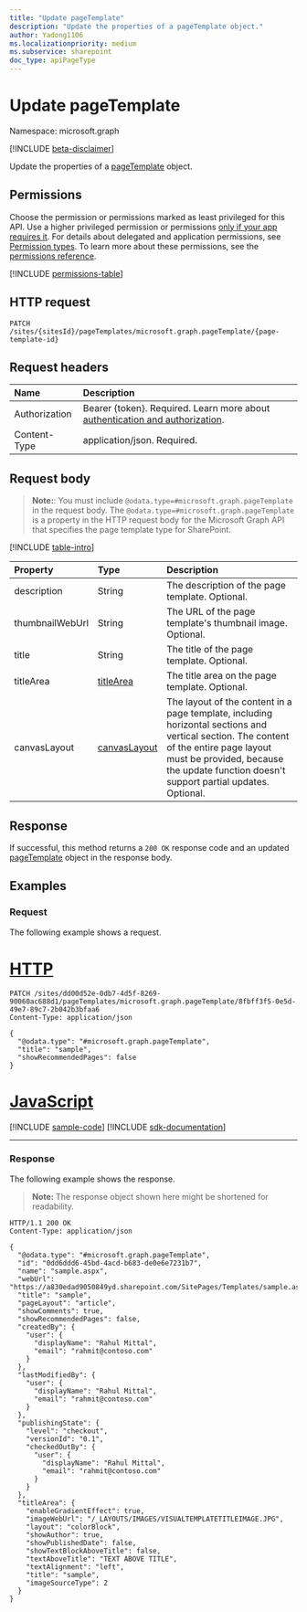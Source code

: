 ```yaml
---
title: "Update pageTemplate"
description: "Update the properties of a pageTemplate object."
author: Yadong1106
ms.localizationpriority: medium
ms.subservice: sharepoint
doc_type: apiPageType
---
```


# Update pageTemplate

Namespace: microsoft.graph

[!INCLUDE [beta-disclaimer](../../includes/beta-disclaimer.md)]

Update the properties of a [pageTemplate](../resources/pagetemplate.md) object.

## Permissions

Choose the permission or permissions marked as least privileged for this API. Use a higher privileged permission or permissions [only if your app requires it](/graph/permissions-overview#best-practices-for-using-microsoft-graph-permissions). For details about delegated and application permissions, see [Permission types](/graph/permissions-overview#permission-types). To learn more about these permissions, see the [permissions reference](/graph/permissions-reference).

<!-- { "blockType": "permissions", "name": "pageTemplate_update" } -->
[!INCLUDE [permissions-table](../includes/permissions/pagetemplate-update-permissions.md)]

## HTTP request

<!-- {
  "blockType": "ignored"
}
-->

```http
PATCH /sites/{sitesId}/pageTemplates/microsoft.graph.pageTemplate/{page-template-id}
```

## Request headers

|Name|Description|
|:---|:----------|
|Authorization|Bearer {token}. Required. Learn more about [authentication and authorization](/graph/auth/auth-concepts).|
|Content-Type|application/json. Required.|

## Request body

> **Note:**: You must include `@odata.type=#microsoft.graph.pageTemplate` in the request body. The `@odata.type=#microsoft.graph.pageTemplate` is a property in the HTTP request body for the Microsoft Graph API that specifies the page template type for SharePoint.

[!INCLUDE [table-intro](../../includes/update-property-table-intro.md)]

|Property|Type|Description|
|:-------|:---|:----------|
|description|String|The description of the page template. Optional.|
|thumbnailWebUrl|String|The URL of the page template's thumbnail image. Optional.|
|title|String|The title of the page template. Optional.|
|titleArea|[titleArea](../resources/titlearea.md)|The title area on the page template. Optional.|
|canvasLayout|[canvasLayout](../resources/canvaslayout.md)|The layout of the content in a page template, including horizontal sections and vertical section. The content of the entire page layout must be provided, because the update function doesn't support partial updates. Optional.|

## Response

If successful, this method returns a `200 OK` response code and an updated [pageTemplate](../resources/pagetemplate.md) object in the response body.

## Examples

### Request

The following example shows a request.

# [HTTP](#tab/http)
<!-- {
  "blockType": "request",
  "name": "update_pageTemplate"
}
-->

```http
PATCH /sites/dd00d52e-0db7-4d5f-8269-90060ac688d1/pageTemplates/microsoft.graph.pageTemplate/8fbff3f5-0e5d-49e7-89c7-2b042b3bfaa6
Content-Type: application/json

{
  "@odata.type": "#microsoft.graph.pageTemplate",
  "title": "sample",
  "showRecommendedPages": false
}
```

# [JavaScript](#tab/javascript)
[!INCLUDE [sample-code](../includes/snippets/javascript/update-pagetemplate-javascript-snippets.md)]
[!INCLUDE [sdk-documentation](../includes/snippets/snippets-sdk-documentation-link.md)]

---

### Response

The following example shows the response.

> **Note:** The response object shown here might be shortened for readability.

<!-- {
  "blockType": "response",
  "@odata.type": "microsoft.graph.pageTemplate",
  "truncated": true
}
-->

```http
HTTP/1.1 200 OK
Content-Type: application/json

{
  "@odata.type": "#microsoft.graph.pageTemplate",
  "id": "0dd6ddd6-45bd-4acd-b683-de0e6e7231b7",
  "name": "sample.aspx",
  "webUrl": "https://a830edad9050849yd.sharepoint.com/SitePages/Templates/sample.aspx",
  "title": "sample",
  "pageLayout": "article",
  "showComments": true,
  "showRecommendedPages": false,
  "createdBy": {
    "user": {
      "displayName": "Rahul Mittal",
      "email": "rahmit@contoso.com"
    }
  },
  "lastModifiedBy": {
    "user": {
      "displayName": "Rahul Mittal",
      "email": "rahmit@contoso.com"
    }
  },
  "publishingState": {
    "level": "checkout",
    "versionId": "0.1",
    "checkedOutBy": {
      "user": {
        "displayName": "Rahul Mittal",
        "email": "rahmit@contoso.com"
      }
    }
  },
  "titleArea": {
    "enableGradientEffect": true,
    "imageWebUrl": "/_LAYOUTS/IMAGES/VISUALTEMPLATETITLEIMAGE.JPG",
    "layout": "colorBlock",
    "showAuthor": true,
    "showPublishedDate": false,
    "showTextBlockAboveTitle": false,
    "textAboveTitle": "TEXT ABOVE TITLE",
    "textAlignment": "left",
    "title": "sample",
    "imageSourceType": 2
  }
}
```

